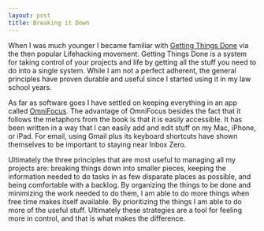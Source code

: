 ```yaml
---
layout: post
title: Breaking it Down
---
```

When I was much younger I became familiar with [Getting Things Done](https://amzn.to/2woiXDt) via the then popular Lifehacking movement. Getting Things Done is a system for taking control of your projects and life by getting all the stuff you need to do into a single system. While I am not a perfect adherent, the general principles have proven durable and useful since I started using it in my law school years.

As far as software goes I have settled on keeping everything in an app called [OmniFocus](https://www.omnigroup.com). The advantage of OmniFocus besides the fact that it follows the metaphors from the book is that it is easily accessible. It has been written in a way that I can easily add and edit stuff on my Mac, iPhone, or iPad. For email, using Gmail plus its keyboard shortcuts have shown themselves to be important to staying near Inbox Zero. 

Ultimately the three principles that are most useful to managing all my projects are: breaking things down into smaller pieces, keeping the information needed to do tasks in as few disparate places as possible, and being comfortable with a backlog. By organizing the things to be done and minimizing the work needed to do them, I am able to do more things when free time makes itself available. By prioritizing the things I am able to do more of the useful stuff. Ultimately these strategies are a tool for feeling more in control, and that is what makes the difference.
